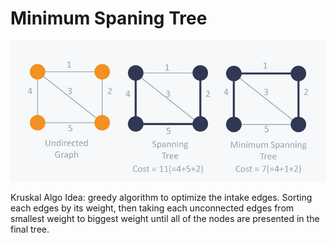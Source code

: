 # Minimum Spaning Tree

![mst](./146b47a.jpeg)

Kruskal Algo Idea: greedy algorithm to optimize the intake edges. Sorting each edges by its weight, then taking each unconnected edges from smallest weight to biggest weight until all of the nodes are presented in the final tree.